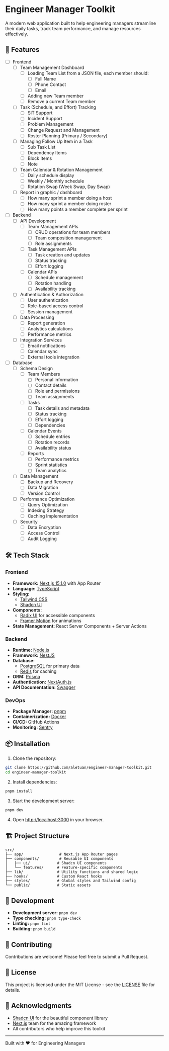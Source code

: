 # Engineer Manager Toolkit

A modern web application built to help engineering managers streamline their daily tasks, track team performance, and manage resources effectively.

## 🚀 Features

- [ ] Frontend
  - [ ] Team Management Dashboard
    - [ ] Loading Team List from a JSON file, each member should:
      - [ ] Full Name
      - [ ] Phone Contact
      - [ ] Email
    - [ ] Adding new Team member 
    - [ ] Remove a current Team member
  - [ ] Task (Schedule, and Effort) Tracking
    - [ ] SIT Support
    - [ ] Incident Support
    - [ ] Problem Management
    - [ ] Change Request and Management
    - [ ] Roster Planning (Primary / Secondary)
  - [ ] Managing Follow Up Item in a Task
    - [ ] Sub Task List
    - [ ] Dependency Items
    - [ ] Block Items
    - [ ] Note
  - [ ] Team Calendar & Rotation Management
    - [ ] Daily schedule display
    - [ ] Weekly / Monthly schedule
    - [ ] Rotation Swap (Week Swap, Day Swap)
  - [ ] Report in graphic / dashboard
    - [ ] How many sprint a member doing a host
    - [ ] How many sprint a member doing roster
    - [ ] How many points a member complete per sprint

- [ ] Backend
  - [ ] API Development
    - [ ] Team Management APIs
      - [ ] CRUD operations for team members
      - [ ] Team composition management
      - [ ] Role assignments
    - [ ] Task Management APIs
      - [ ] Task creation and updates
      - [ ] Status tracking
      - [ ] Effort logging
    - [ ] Calendar APIs
      - [ ] Schedule management
      - [ ] Rotation handling
      - [ ] Availability tracking
  - [ ] Authentication & Authorization
    - [ ] User authentication
    - [ ] Role-based access control
    - [ ] Session management
  - [ ] Data Processing
    - [ ] Report generation
    - [ ] Analytics calculations
    - [ ] Performance metrics
  - [ ] Integration Services
    - [ ] Email notifications
    - [ ] Calendar sync
    - [ ] External tools integration

- [ ] Database
  - [ ] Schema Design
    - [ ] Team Members
      - [ ] Personal information
      - [ ] Contact details
      - [ ] Role and permissions
      - [ ] Team assignments
    - [ ] Tasks
      - [ ] Task details and metadata
      - [ ] Status tracking
      - [ ] Effort logging
      - [ ] Dependencies
    - [ ] Calendar Events
      - [ ] Schedule entries
      - [ ] Rotation records
      - [ ] Availability status
    - [ ] Reports
      - [ ] Performance metrics
      - [ ] Sprint statistics
      - [ ] Team analytics
  - [ ] Data Management
    - [ ] Backup and Recovery
    - [ ] Data Migration
    - [ ] Version Control
  - [ ] Performance Optimization
    - [ ] Query Optimization
    - [ ] Indexing Strategy
    - [ ] Caching Implementation
  - [ ] Security
    - [ ] Data Encryption
    - [ ] Access Control
    - [ ] Audit Logging

## 🛠 Tech Stack

### Frontend
- **Framework:** [Next.js 15.1.0](https://nextjs.org/) with App Router
- **Language:** [TypeScript](https://www.typescriptlang.org/)
- **Styling:** 
  - [Tailwind CSS](https://tailwindcss.com/)
  - [Shadcn UI](https://ui.shadcn.com/)
- **Components:** 
  - [Radix UI](https://www.radix-ui.com/) for accessible components
  - [Framer Motion](https://www.framer.com/motion/) for animations
- **State Management:** React Server Components + Server Actions

### Backend
- **Runtime:** [Node.js](https://nodejs.org/)
- **Framework:** [NestJS](https://nestjs.com/)
- **Database:** 
  - [PostgreSQL](https://www.postgresql.org/) for primary data
  - [Redis](https://redis.io/) for caching
- **ORM:** [Prisma](https://www.prisma.io/)
- **Authentication:** [NextAuth.js](https://next-auth.js.org/)
- **API Documentation:** [Swagger](https://swagger.io/)

### DevOps
- **Package Manager:** [pnpm](https://pnpm.io/)
- **Containerization:** [Docker](https://www.docker.com/)
- **CI/CD:** GitHub Actions
- **Monitoring:** [Sentry](https://sentry.io/)

## 📦 Installation

1. Clone the repository:
```bash
git clone https://github.com/aletuan/engineer-manager-toolkit.git
cd engineer-manager-toolkit
```

2. Install dependencies:
```bash
pnpm install
```

3. Start the development server:
```bash
pnpm dev
```

4. Open [http://localhost:3000](http://localhost:3000) in your browser.

## 🏗 Project Structure

```
src/
├── app/                # Next.js App Router pages
├── components/         # Reusable UI components
│   ├── ui/            # Shadcn UI components
│   └── features/      # Feature-specific components
├── lib/               # Utility functions and shared logic
├── hooks/             # Custom React hooks
├── styles/            # Global styles and Tailwind config
└── public/            # Static assets
```

## 🔧 Development

- **Development server:** `pnpm dev`
- **Type checking:** `pnpm type-check`
- **Linting:** `pnpm lint`
- **Building:** `pnpm build`

## 🤝 Contributing

Contributions are welcome! Please feel free to submit a Pull Request.

## 📝 License

This project is licensed under the MIT License - see the [LICENSE](LICENSE) file for details.

## 🙏 Acknowledgments

- [Shadcn UI](https://ui.shadcn.com/) for the beautiful component library
- [Next.js](https://nextjs.org/) team for the amazing framework
- All contributors who help improve this toolkit

---

Built with ❤️ for Engineering Managers 
